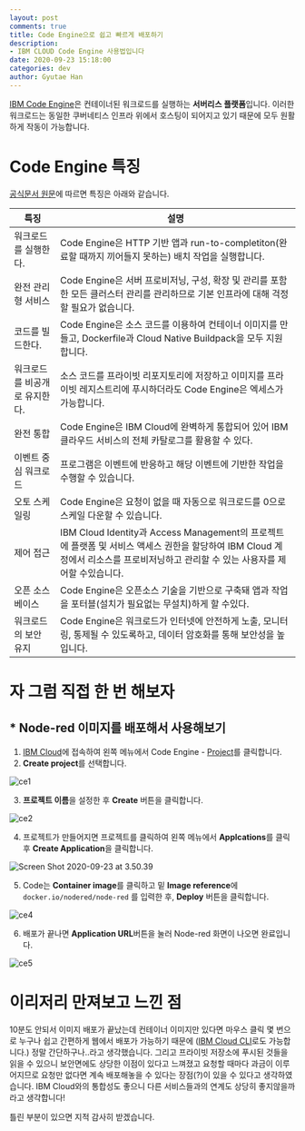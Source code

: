 ```yaml
---
layout: post
comments: true
title: Code Engine으로 쉽고 빠르게 배포하기
description: 
- IBM CLOUD Code Engine 사용법입니다
date: 2020-09-23 15:18:00
categories: dev
author: Gyutae Han
---
```


[IBM Code Engine](https://cloud.ibm.com/docs/codeengine?topic=codeengine-getting-started)은 컨테이너된 워크로드를 실행하는 **서버리스 플랫폼**입니다. 이러한 워크로드는 동일한 쿠버네티스 인프라 위에서 호스팅이 되어지고 있기 때문에 모두 원활하게 작동이 가능합니다.



# Code Engine 특징

[공식문서 원문](https://cloud.ibm.com/docs/codeengine?topic=codeengine-about)에 따르면 특징은 아래와 같습니다.

| 특징                          | 설명                                                         |
| ----------------------------- | ------------------------------------------------------------ |
| 워크로드를 실행한다.          | Code Engine은 HTTP 기반 앱과 run-to-completiton(완료할 때까지 끼어들지 못하는) 배치 작업을 실행합니다. |
| 완전 관리형 서비스            | Code Engine은 서버 프로비저닝, 구성, 확장 및 관리를 포함한 모든 클러스터 관리를 관리하므로 기본 인프라에 대해 걱정할 필요가 없습니다. |
| 코드를 빌드한다.              | Code Engine은 소스 코드를 이용하여 컨테이너 이미지를 만들고, Dockerfile과 Cloud Native Buildpack을 모두 지원합니다. |
| 워크로드를 비공개로 유지한다. | 소스 코드를 프라이빗 리포지토리에 저장하고 이미지를 프라이빗 레지스트리에 푸시하더라도 Code Engine은 엑세스가 가능합니다. |
| 완전 통합                     | Code Engine은 IBM Cloud에 완벽하게 통합되어 있어 IBM 클라우드 서비스의 전체 카탈로그를 활용할 수 있다. |
| 이벤트 중심 워크로드          | 프로그램은 이벤트에 반응하고 해당 이벤트에 기반한 작업을 수행할 수 있습니다. |
| 오토 스케일링                 | Code Engine은 요청이 없을 때 자동으로 워크로드를 0으로 스케일 다운할 수 있습니다. |
| 제어 접근                     | IBM Cloud Identity과 Access Management의 프로젝트에 플랫폼 및 서비스 액세스 권한을 할당하여 IBM Cloud 계정에서 리소스를 프로비저닝하고 관리할 수 있는 사용자를 제어할 수있습니다. |
| 오픈 소스 베이스              | Code Engine은 오픈소스 기술을 기반으로 구축돼 앱과 작업을 포터블(설치가 필요없는 무설치)하게 할 수있다. |
| 워크로드의 보안 유지          | Code Engine은 워크로드가 인터넷에 안전하게 노출, 모니터링, 통제될 수 있도록하고, 데이터 암호화를 통해 보안성을 높입니다. |



# 자 그럼 직접 한 번 해보자



## * Node-red 이미지를 배포해서 사용해보기

1. [IBM Cloud](https://cloud.ibm.com)에 접속하여 왼쪽 메뉴에서 Code Engine - [Project](https://cloud.ibm.com/codeengine/projects)를 클릭합니다.
2. **Create project**를 선택합니다.

![ce1](/Users/hangyutae/Desktop/ce1.png)

3. **프로젝트 이름**을 설정한 후 **Create** 버튼을 클릭합니다.

![ce2](/Users/hangyutae/Desktop/ce2.png)

4. 프로젝트가 만들어지면 프로젝트를 클릭하여 왼쪽 메뉴에서 **Applcations**를 클릭 후 **Create Application**을 클릭합니다.

![Screen Shot 2020-09-23 at 3.50.39](/Users/hangyutae/Desktop/ce3.png)

5. Code는 **Container image**를 클릭하고 밑 **Image reference**에 `docker.io/nodered/node-red` 를 입력한 후, **Deploy** 버튼을 클릭합니다.

![ce4](/Users/hangyutae/Desktop/ce4.png)

6. 배포가 끝나면 **Application URL**버튼을 눌러 Node-red 화면이 나오면 완료입니다.

![ce5](/Users/hangyutae/Desktop/ce5.png)



# 이리저리 만져보고 느낀 점

10분도 안되서 이미지 배포가 끝났는데 컨테이너 이미지만 있다면 마우스 클릭 몇 번으로 누구나 쉽고 간편하게 웹에서 배포가 가능하기 때문에 ([IBM Cloud CLI](https://cloud.ibm.com/docs/codeengine?topic=codeengine-kn-install-cli)로도 가능합니다.) 정말 간단하구나..라고 생각했습니다. 그리고 프라이빗 저장소에 푸시된 것들을 읽을 수 있으니 보안면에도 상당한 이점이 있다고 느껴졌고 요청할 때마다 과금이 이루어지므로 요청만 없다면 계속 배포해놓을 수 있다는 장점(?)이 있을 수 있다고 생각하였습니다. IBM Cloud와의 통합성도 좋으니 다른 서비스들과의 연계도 상당히 좋지않을까라고 생각합니다!







틀린 부분이 있으면 지적 감사히 받겠습니다.